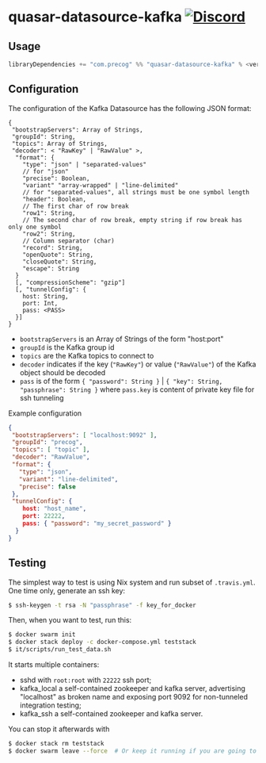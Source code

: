# quasar-datasource-kafka [![Discord](https://img.shields.io/discord/373302030460125185.svg?logo=discord)](https://discord.gg/pSSqJrr)

## Usage

```sbt
libraryDependencies += "com.precog" %% "quasar-datasource-kafka" % <version>
```

## Configuration

The configuration of the Kafka Datasource has the following JSON format:

```
{
 "bootstrapServers": Array of Strings,
 "groupId": String,
 "topics": Array of Strings,
 "decoder": < "RawKey" | "RawValue" >,
  "format": {
    "type": "json" | "separated-values"
    // for "json"
    "precise": Boolean,
    "variant" "array-wrapped" | "line-delimited"
    // for "separated-values", all strings must be one symbol length
    "header": Boolean,
    // The first char of row break
    "row1": String,
    // The second char of row break, empty string if row break has only one symbol
    "row2": String,
    // Column separator (char)
    "record": String,
    "openQuote": String,
    "closeQuote": String,
    "escape": String
  }
  [, "compressionScheme": "gzip"]
  [, "tunnelConfig": {
    host: String,
    port: Int,
    pass: <PASS>
  }]
}
```

+ `bootstrapServers` is an Array of Strings of the form "host:port"
+ `groupId` is the Kafka group id
+ `topics` are the Kafka topics to connect to
+ `decoder` indicates if the key (`"RawKey"`) or value (`"RawValue"`) of the Kafka object should be decoded
+ `pass` is of the form `{ "password": String }` | `{ "key": String, "passphrase": String }` where `pass.key` is content of private key file for ssh tunneling

Example configuration

```json
{
 "bootstrapServers": [ "localhost:9092" ],
 "groupId": "precog",
 "topics": [ "topic" ],
 "decoder": "RawValue",
 "format": {
   "type": "json",
   "variant": "line-delimited",
   "precise": false
 },
 "tunnelConfig": {
    host: "host_name",
    port: 22222,
    pass: { "password": "my_secret_password" }
  }
}
```

## Testing

The simplest way to test is using Nix system and run subset of `.travis.yml`. One time only, generate an ssh key:

```bash
$ ssh-keygen -t rsa -N "passphrase" -f key_for_docker
```

Then, when you want to test, run this:

```bash
$ docker swarm init
$ docker stack deploy -c docker-compose.yml teststack
$ it/scripts/run_test_data.sh
```

It starts multiple containers:
+ sshd with `root:root` with `22222` ssh port;
+ kafka_local a self-contained zookeeper and kafka server, advertising "localhost" as broken name
  and exposing port 9092 for non-tunneled integration testing;
+ kafka_ssh a self-contained zookeeper and kafka server.

You can stop it afterwards with

```bash
$ docker stack rm teststack
$ docker swarm leave --force  # Or keep it running if you are going to update the stack
```

